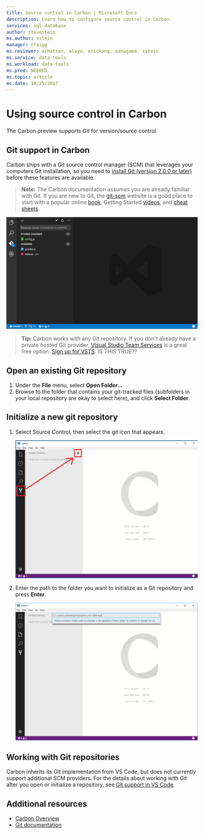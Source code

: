 ```yaml
---
title: Source control in Carbon | Microsoft Docs
description: Learn how to configure source control in Carbon.
services: sql-database
author: stevestein
ms.author: sstein
manager: craigg
ms.reviewer: achatter, alayu, erickang, sanagama, sstein
ms.service: data-tools
ms.workload: data-tools
ms.prod: NEEDED
ms.topic: article
ms.date: 10/25/2017
---
```

#  Using source control in Carbon

The Carbon preview supports Git for version/source control.


## Git support in Carbon

Carbon ships with a Git source control manager (SCM) that leverages your computers Git installation, so you need to [install Git (version 2.0.0 or later)](https://git-scm.com/download) before these features are available. 

>**Note:** The Carbon documentation assumes you are already familiar with Git. If you are new to Git, the [git-scm](https://git-scm.com/documentation) website is a good place to start with a popular online [book](https://git-scm.com/book), Getting Started [videos](https://git-scm.com/video/what-is-git), and [cheat sheets](https://services.github.com/on-demand/downloads/github-git-cheat-sheet.pdf). 

![git overview](media/source-control/git-overview.png)

>**Tip:** Carbon works with any Git repository.  If you don't already have a private hosted Git provider, [Visual Studio Team Services](https://www.visualstudio.com/products/visual-studio-team-services-vs) is a great free option. [Sign up for VSTS](https://go.microsoft.com/fwlink/?LinkID=307137&campaign=o~msft~code~vc). IS THIS TRUE??


## Open an existing Git repository

1. Under the **File** menu, select **Open Folder...**
2. Browse to the folder that contains your git-tracked files (subfolders in your local repository are okay to select here), and click **Select Folder**.


## Initialize a new git repository

1. Select Source Control, then select the git icon that appears.

   ![Source control git icon](media/source-control/source-control.png)

1. Enter the path to the folder you want to initialize as a Git repository and press **Enter**.

   ![initialize Git repository](media/source-control/initialize-git-repository.png)

## Working with Git repositories

Carbon inherits its Git implementation from VS Code, but does not currently support additional SCM providers. For the details about working with Git after you open or initialize a repository, see [Git support in VS Code](https://code.visualstudio.com/docs/editor/versioncontrol#_git-support).

## Additional resources
- [Carbon Overview](overview.md)
- [Git documentation](https://git-scm.com/documentation)
